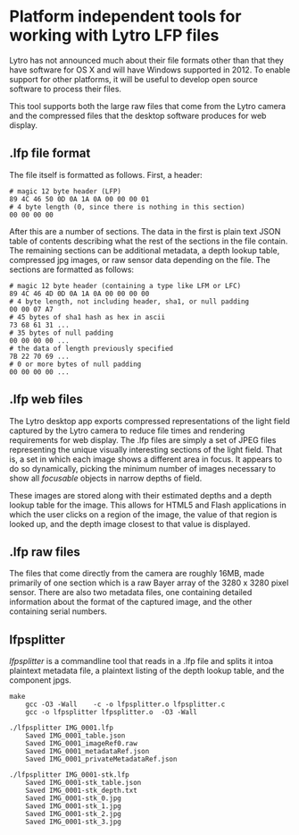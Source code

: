 Platform independent tools for working with Lytro LFP files
===========================================================

Lytro has not announced much about their file formats other than that they
have software for OS X and will have Windows supported in 2012.  To enable 
support for other platforms, it will be useful to develop open source software
to process their files.

This tool supports both the large raw files that come from the Lytro camera
and the compressed files that the desktop software produces for web display.

.lfp file format
----------------

The file itself is formatted as follows.  First, a header:

```
# magic 12 byte header (LFP)
89 4C 46 50 0D 0A 1A 0A 00 00 00 01
# 4 byte length (0, since there is nothing in this section)
00 00 00 00
```

After this are a number of sections.  The data in the first is plain text
JSON table of contents describing what the rest of the sections in the file
contain.  The remaining sections can be additional metadata, a depth lookup
table, compressed jpg images, or raw sensor data depending on the file.
The sections are formatted as follows:

```
# magic 12 byte header (containing a type like LFM or LFC)
89 4C 46 4D 0D 0A 1A 0A 00 00 00 00
# 4 byte length, not including header, sha1, or null padding
00 00 07 A7
# 45 bytes of sha1 hash as hex in ascii
73 68 61 31 ...
# 35 bytes of null padding
00 00 00 00 ...
# the data of length previously specified
7B 22 70 69 ...
# 0 or more bytes of null padding
00 00 00 00 ...
```

.lfp web files
--------------

The Lytro desktop app exports compressed representations of the light field
captured by the Lytro camera to reduce file times and rendering requirements
for web display.  The .lfp files are simply a set of JPEG files representing
the unique visually interesting sections of the light field.  That is, a set in
which each image shows a different area in focus.  It appears to do so
dynamically, picking the minimum number of images necessary to show all
*focusable* objects in narrow depths of field.

These images are stored along with their estimated depths and a depth lookup
table for the image.  This allows for HTML5 and Flash applications in which the
user clicks on a region of the image, the value of that region is looked up,
and the depth image closest to that value is displayed.

.lfp raw files
--------------
The files that come directly from the camera are roughly 16MB, made primarily
of one section which is a raw Bayer array of the 3280 x 3280 pixel sensor.
There are also two metadata files, one containing detailed information about
the format of the captured image, and the other containing serial numbers.

lfpsplitter
-----------

*lfpsplitter* is a commandline tool that reads in a .lfp file and splits it
intoa plaintext metadata file, a plaintext listing of the depth lookup table,
and the component jpgs.

```
make
    gcc -O3 -Wall    -c -o lfpsplitter.o lfpsplitter.c
    gcc -o lfpsplitter lfpsplitter.o  -O3 -Wall 

./lfpsplitter IMG_0001.lfp
    Saved IMG_0001_table.json
    Saved IMG_0001_imageRef0.raw
    Saved IMG_0001_metadataRef.json
    Saved IMG_0001_privateMetadataRef.json

./lfpsplitter IMG_0001-stk.lfp
    Saved IMG_0001-stk_table.json
    Saved IMG_0001-stk_depth.txt
    Saved IMG_0001-stk_0.jpg
    Saved IMG_0001-stk_1.jpg
    Saved IMG_0001-stk_2.jpg
    Saved IMG_0001-stk_3.jpg
```

